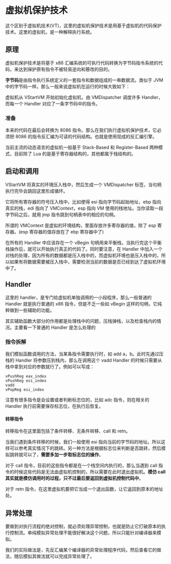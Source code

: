 # 虚拟机保护技术

这个区别于虚拟机技术(VT)，这里的虚拟机保护技术是用基于虚拟机的代码保护技术。这里的虚拟机，是一种解释执行系统。

## 原理

虚拟机保护技术是将基于 x86 汇编系统的可执行代码转换为字节码指令系统的代码，来达到保护原有指令不被轻易逆向和篡改的目的。

**字节码**是由指令执行系统定义的一套指令和数据组成的一串数据流。类似于 JVM 中的字节码一样。那么一般来说虚拟机在运行的时候大致如下：

虚拟机从 VStartVM 开始初始化虚拟机，由 VMDispatcher 调度许多 Handler，而每一个 Handler 对应了一条字节码中的指令。

### 准备

本来的代码在最后会转换为 8086 指令。那么在我们执行虚拟机保护技术，它必须把 8086 的指令反汇编为可读的代码结构。也就是使用现成的反汇编引擎。

当前主流的动态语言的虚拟机一般基于 Stack-Based 和 Register-Based 两种模式，目前除了 Lua 的是基于寄存器结构的，其他都属于栈结构的。

## 启动和调用

VStartVM 将真实的环境压入栈中，然后生成一个 VMDispatcher 标签，当句柄执行完毕会跳回这里形成循环。

它将所有寄存器的符号压入栈中，比如使得 esi 指向字节码起始地址，ebp 指向真实的栈，edi 指向了 VMContext，esp 指向 VM 使用的栈地址。当你读取一段字节码之后，就用 jmp 指令跳到句柄表中的相应的句柄。

所谓的 VMContext 是虚拟的环境结构，里面存放许多寄存器的值，除了 esp 寄存器。(esp 寄存器的值存放在了 ebp 寄存器中了)

在所有的 Handler 中应该存在一个 vBegin 句柄用来平衡栈，当执行完这个平衡栈操作后，就可以开始执行真正的代码了。同时要注意，在 Handler 中加入一个对栈的处理，因为所有的数据都是压入栈中的，而虚拟机环境也是压入栈中的，所以如果有将数据需要被压入栈中，需要检测当前的数据是否已经到达了虚拟机环境中了。

## Handler

这里的 handler，是专门给虚拟机单独调用的一小段程序，那么一般普通的 Handler 就是执行普通的 x86 指令，但是不乏一些如 vBegin 这样的句柄，它纯粹做到一些辅助的功能。

其实辅助函数大部分的作用都是处理栈中的问题，压栈弹栈，以及检查栈内的情况。主要看一下普通的 Handler 是怎么处理的

### 指令拆解

我们模拟函数调用的方法，当某条指令需要执行时，如 add a，b。此时先通过压栈的 Handler 将参数压到栈内，那么在调用这个 vadd Handler 的时候只需要从栈中拿到对应的参数就行了。例如可以写成：

```
vPushReg eax_index
vPushReg esi_index
vadd
vPopReg esi_index
```

注意有很多指令是会设置或者判断标志位的，比如 adc 指令，则在相关的 Handler 执行前需要保存标志位，在执行后恢复。

#### 转移指令

转移指令在这里面包括了条件转移、无条件转移、call 和 retn。

当我们遇到条件转移的时候，我们一般使用 esi 指向当前的字节码的地址。所以这样可以参考真实情况下的跳转。另一种方法是根据标志位来判断是否跳转，然后模拟跳转就可以了，**需要多加一步取标志位的操作**。

对于 call 指令，目前的这些指令都是在一个栈空间内执行的，那么当遇到 call 指令的时候这些代码是无法由虚拟机控制的，所以需要在此时退出虚拟机。**模仿 call 其实就是模仿调用时的过程，只不过最后要返回到虚拟机控制代码中**。

对于 retn 指令，在这里虚拟机要把它当成一个退出函数，让它返回到原本的地址处。

## 异常处理

要做到对执行流程的绝对控制，就必须处理异常控制，也就是防止它打破原本的执行控制流。单纯模拟异常处理不能很好解决这个问题，所以只能针对编译器来模拟。

我们的实际做法是，先反汇编某个编译器的异常处理程序代码，然后查看它的做法，随后模拟其做法就可以完成异常处理了。